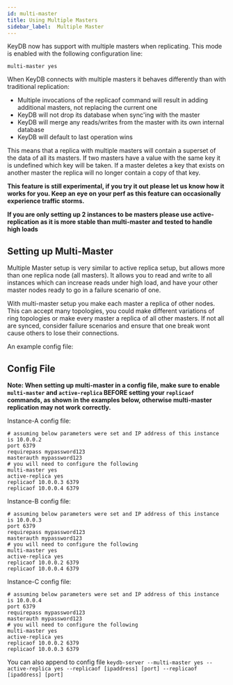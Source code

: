```yaml
---
id: multi-master
title: Using Multiple Masters
sidebar_label:  Multiple Master
---
```


KeyDB now has support with multiple masters when replicating.  This mode is enabled with the following configuration line:

    multi-master yes

When KeyDB connects with multiple masters it behaves differently than with traditional replication:
 - Multiple invocations of the replicaof command will result in adding additional masters, not replacing the current one
 - KeyDB will not drop its database when sync'ing with the master
 - KeyDB will merge any reads/writes from the master with its own internal database
 - KeyDB will default to last operation wins

This means that a replica with multiple masters will contain a superset of the data of all its masters.  If two masters have a value with the same key it is undefined which key will be taken.  If a master deletes a key that exists on another master the replica will no longer contain a copy of that key.

**This feature is still experimental, if you try it out please let us know how it works for you. Keep an eye on your perf as this feature can occasionally experience traffic storms.**

**If you are only setting up 2 instances to be masters please use active-replication as it is more stable than multi-master and tested to handle high loads**


## Setting up Multi-Master

Multiple Master setup is very similar to active replica setup, but allows more than one replica node (all masters). It allows you to read and write to all instances which can increase reads under high load, and have your other master nodes ready to go in a failure scenario of one. 

With multi-master setup you make each master a replica of other nodes. This can accept many topologies, you could make different variations of ring topologies or make every master a replica of all other masters. If not all are synced, consider failure scenarios and ensure that one break wont cause others to lose their connections.

An example config file:

## Config File

**Note: When setting up multi-master in a config file, make sure to enable `multi-master` and `active-replica` BEFORE setting your `replicaof` commands, as shown in the examples below, otherwise multi-master replication may not work correctly.**

Instance-A config file:

```
# assuming below parameters were set and IP address of this instance is 10.0.0.2
port 6379
requirepass mypassword123
masterauth mypassword123
# you will need to configure the following
multi-master yes
active-replica yes
replicaof 10.0.0.3 6379
replicaof 10.0.0.4 6379
```

Instance-B config file:

```
# assuming below parameters were set and IP address of this instance is 10.0.0.3
port 6379
requirepass mypassword123
masterauth mypassword123
# you will need to configure the following
multi-master yes
active-replica yes
replicaof 10.0.0.2 6379
replicaof 10.0.0.4 6379
```

Instance-C config file:

```
# assuming below parameters were set and IP address of this instance is 10.0.0.4
port 6379
requirepass mypassword123
masterauth mypassword123
# you will need to configure the following
multi-master yes
active-replica yes
replicaof 10.0.0.2 6379
replicaof 10.0.0.3 6379
```

You can also append to config file `keydb-server --multi-master yes --active-replica yes --replicaof [ipaddress] [port] --replicaof [ipaddress] [port]`
